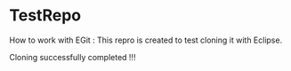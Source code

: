 TestRepo
========

How to work with EGit : 
This repro is created to test cloning it with Eclipse.

Cloning successfully completed !!! 
	